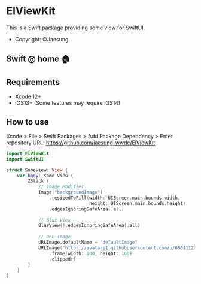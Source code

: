 # ElViewKit

This is a Swift package providing some view for SwiftUI.

- Copyright: ©Jaesung

## Swift @ home 🏠

## Requirements

- Xcode 12+
- iOS13+ (Some features may require iOS14)

## How to use

Xcode > File > Swift Packages > Add Package Dependency > Enter repository URL: https://github.com/jaesung-wwdc/ElViewKit

```Swift
import ElViewKit
import SwiftUI

struct SomeView: View {
    var body: some View {
        ZStack {
            // Image Modifier
            Image("backgroundImage")
                .resizedToFill(width: UIScreen.main.bounds.width,
                               height: UIScreen.main.bounds.height)
                .edgesIgnoringSafeArea(.all)
                
            // Blur View
            BlurView().edgesIgnoringSafeArea(.all)
        
            // URL Image
            URLImage.defaultName = "defaultImage"
            URLImage("https://avatars1.githubusercontent.com/u/000111222333")
                .frame(width: 100, height: 100)
                .clipped()
        }            
    }
}

```
